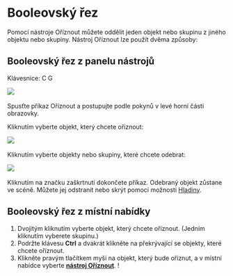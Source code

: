 # Booleovský řez

Pomocí nástroje Oříznout můžete oddělit jeden objekt nebo skupinu z jiného objektu nebo skupiny. Nástroj Oříznout lze použít dvěma způsoby:

## Booleovský řez z panelu nástrojů

Klávesnice: C G

![](../.gitbook/assets/cut\_tool.png)

Spusťte příkaz Oříznout a postupujte podle pokynů v levé horní části obrazovky.

Kliknutím vyberte objekt, který chcete oříznout:

![](../.gitbook/assets/boolean\_cut.png)

Kliknutím vyberte objekty nebo skupiny, které chcete odebrat:

![](../.gitbook/assets/boolean\_cut2.png)

Kliknutím na značku zaškrtnutí dokončete příkaz. Odebraný objekt zůstane ve scéně. Můžete jej odstranit nebo skrýt pomocí možnosti [Hladiny](layers.md).

## Booleovský řez z místní nabídky

1. Dvojitým kliknutím vyberte objekt, který chcete oříznout. (Jedním kliknutím vyberete skupinu.)
2. Podržte klávesu **Ctrl** a dvakrát klikněte na překrývající se objekty, které chcete oříznout.
3. Klikněte pravým tlačítkem myši na objekt, který bude oříznut, a v místní nabídce vyberte [**nástroj Oříznout**](https://github.com/FormIt3D/autodesk-formit-360-windows-help/tree/c377e7b8a3b8e43e684321d0b7de867608d317a3/tool-library/boolean-operations.md). \![](<../.gitbook/assets/cut tool.png>)
